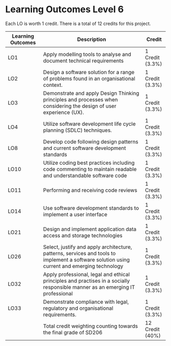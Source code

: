 # Learning Outcomes Level 6

Each LO is worth 1 credit. There is a total of 12 credits for this project.

| Learning Outcomes | Description | Credit |
| --- | --- | --- |
| LO1 | Apply modelling tools to analyse and document technical requirements | 1 Credit<br />(3.3%) |
| LO2 | Design a software solution for a range of problems found in an organisational context. | 1 Credit<br />(3.3%) |
| LO3 | Demonstrate and apply Design Thinking principles and processes when considering the design of user experience (UX). | 1 Credit<br />(3.3%) |
| LO4 | Utilize software development life cycle planning (SDLC) techniques. | 1 Credit<br />(3.3%) |
| LO8 | Develop code following design patterns and current software development standards | 1 Credit<br />(3.3%) |
| LO10 | Utilize coding best practices including code commenting to maintain readable and understandable software code | 1 Credit<br />(3.3%) |
| LO11 | Performing and receiving code reviews | 1 Credit<br />(3.3%) |
| LO14 | Use software development standards to implement a user interface | 1 Credit<br />(3.3%) |
| LO21 | Design and implement application data access and storage technologies | 1 Credit<br />(3.3%) |
| LO26 | Select, justify and apply architecture, patterns, services and tools to implement a software solution using current and emerging technology | 1 Credit<br />(3.3%) |
| LO32 | Apply professional, legal and ethical principles and practises in a socially responsible manner as an emerging IT professional | 1 Credit<br />(3.3%) |
| LO33 | Demonstrate compliance with legal, regulatory and organisational requirements. | 1 Credit<br />(3.3%) |
| | Total credit weighting counting towards the final grade of SD206| 12 Credit<br />(40%) |
